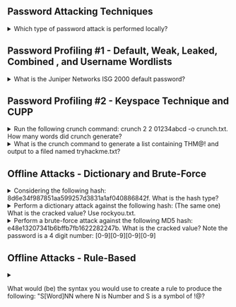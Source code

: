 ## Password Attacking Techniques 

<details>
<summary> Which type of password attack is performed locally? </summary>
<p></p>
Between 'Password Cracking' and 'Password Guessing', <i>'Password Cracking'</i> is the correct answer as this usually involves cracking hashes on the attackers local machine.

</details>

## Password Profiling #1 - Default, Weak, Leaked, Combined , and Username Wordlists

<details>
<summary> What is the Juniper Networks ISG 2000 default password? </summary>
<p></p>

Keeping the default credentials on your device is a huge security risk, and this is exactly what this question is about. By not changing the password you leave your device open to anyone who can do a quick google search and find the user's guide to the device:

<p align="center">
  <img src="https://user-images.githubusercontent.com/66912443/185885338-5fca362b-1de2-4a72-a77f-d1cb88977969.png" >
</p>

This, from the aformentioned official user guide to the 'Juniper Networks ISG 2000' reveals both the username and password to be 'netscreen'
  <p></p>
  
  ``` Source = https://www.juniper.net/documentation/hardware/netscreen-systems/netscreen-systems50/ug_isg_2000.pdf ```

</details>

## Password Profiling #2 - Keyspace Technique and CUPP

<details>
<summary> Run the following crunch command: crunch 2 2 01234abcd -o crunch.txt. How many words did crunch generate? </summary>
<p></p>
Crunch, at least for me was not installed on my Linux device, this was easily fixable by running the following:
  <p></p>
  
  ``` sudo apt install crunch ```
  
  <p></p>
  Once that has finished installing you are good to run the command revealing the following lines:
  <p></p>
  
  <p align="center">
  <img src="https://user-images.githubusercontent.com/66912443/185888501-e0a3c124-60f3-4e58-8687-9f5db95ee26a.png" >
</p>

</details>

<details>
<summary> What is the crunch command to generate a list containing THM@! and output to a filed named tryhackme.txt? </summary>
<p></p>

   This task is to create a LIST containing this password, not just generate the word itself. Using the following logic:
  
  ```
  @ - lower case alpha characters

, - upper case alpha characters

% - numeric characters

^ - special characters including space
  ```
  
"THM" is a given and is known so does not need to have every combination generated with "," as that list would be sooooo long. The only parts that would differ would be "@" and "!". We can ascertain that as "@" and "!" are special characters, they must be represented by the "^" symbol. The final command would be as so:
  
  ``` crunch 5 5 -t THM^^ -o tryhackme.txt ```

</details>

## Offline Attacks - Dictionary and Brute-Force

<details>
<summary> 
Considering the following hash: 8d6e34f987851aa599257d3831a1af040886842f. What is the hash type? </summary>
<p></p>

The tool of choice to identify hashes, 'hashid' was not installed on my Linux system by default. This can be fixed with the following command:
  
  ``` sudo apt install hashid ```
  
  Running the following revealed the answer:
  
  ![image](https://user-images.githubusercontent.com/66912443/185891467-ebcb94f8-a836-442f-9316-c7eeec0e9aca.png)

</details>

<details>
<summary> Perform a dictionary attack against the following hash: (The same one) What is the cracked value? Use rockyou.txt. </summary>
<p></p>
Now that we known the hash is SHA-1, this helps with filling out the fields when we pass it through hashcat. From 'hashcat.net', we can ascertain the hash-mode code for SHA-1 is 100.
  <p></p>
  <p align="center">
  <img src="https://user-images.githubusercontent.com/66912443/185892364-a0547a46-cf42-40f5-b150-8a891a9a15c4.png" >
  </p>

  Now the command can be completed: 
  
  ``` hashcat -a 0 -m 100 8d6e34f987851aa599257d3831a1af040886842f [location of rockyou.txt] ```
  
  "-a" determines the type of attack (0 meaning dictionary)  
  "-m" determines the hash mode used (100 for SHA-1)
  
  <p></p>
  
  Once you have run this command and it has been cracked, (this may take a while) it will show the following:
  <p></p>
  <p align="center">
  <img src="https://user-images.githubusercontent.com/66912443/185894232-5897b833-e42f-470b-be91-fdd5ea721a89.png" >
  </p>

  To get your answer, press the up arrow to get the previous command again and add "--show"
  
  <p></p>
  <p align="center">
  <img src="https://user-images.githubusercontent.com/66912443/185894740-3fe0b40d-b264-4898-b2cd-6d590734cbd7.png" >
  </p>
  
</details>

<details>
<summary> Perform a brute-force attack against the following MD5 hash: e48e13207341b6bffb7fb1622282247b. What is the cracked value? Note the password is a 4 digit number: [0-9][0-9][0-9][0-9] </summary>
<p></p>

Referring back to the table in the previous question, we know that MD5 is represented by the code "0".

``` hashcat -a 3 -m 0 e48e13207341b6bffb7fb1622282247b ?d?d?d?d ```

"-a" determines the type of attack (3 meaning dictionary)  
"-m" determines the hash mode used (100 for SHA-1)  
"?d?d?d?d" indicates for the brute force to look for a 4 digit character (1 ?d = 1 digit)
  <p></p>
  The only step left is to run the command as we have everything we need already:
  <p></p>
<p align="center">
  <img src="https://user-images.githubusercontent.com/66912443/185899243-2b182574-6892-49f4-b22d-996a8667246b.png" >
  </p>

</details>

## Offline Attacks - Rule-Based

<details>
<summary> 

What would (be) the syntax you would use to create a rule to produce the following: "S[Word]NN  where N is Number and S is a symbol of !@?  </summary>
<p></p>



</details>
